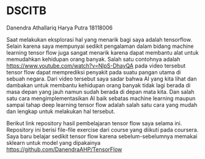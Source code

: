 # DSCITB

Danendra Athallariq Harya Putra
18118006

Saat melakukan eksplorasi hal yang menarik bagi saya adalah tensorflow. Selain karena saya mempunyai sedikit pengalaman dalam bidang machine learning tensor flow juga sangat menarik karena dapat membantu alat untuk memudahkan kehidupan orang banyak. Salah satu contohnya adalah https://www.youtube.com/watch?v=NlpS-DhayQA pada video tersebut tensor flow dapat memprediksi penyakit pada suatu pangan utama di sebuah negara. Dari video tersebut saya sadar bahwa AI yang kita lihat dan dambakan untuk membantu kehidupan orang banyak tidak lagi berada di masa depan yang jauh namun sudah berada di depan mata kita. Dan salah satu cara mengimplementasikan AI baik sebatas machine learning maupun sampai tahap deep learning tensor flow adalah salah satu cara yang mudah dan lengkap untuk melakukan hal tersebut. 

Berikut link repository hasil pembelajaran tensor flow saya selama ini. Repository ini berisi file-file exercise dari course yang diikuti pada coursera. Saya baru belajar sedikit tensor flow karena sebelum-sebelumnya memakai sklearn untuk model yang dipakainya
https://github.com/DanendraAHP/TensorFlow
